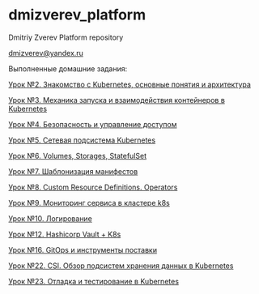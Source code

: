 # dmizverev_platform
Dmitriy Zverev Platform repository

dmizverev@yandex.ru

Выполненные домашние задания: 

[Урок №2. Знакомство с Kubernetes, основные понятия и архитектура](doc/lesson-2-kubernetes-intro.md)

[Урок №3. Механика запуска и взаимодействия контейнеров в Kubernetes](doc/lesson-3-kubernetes-controllers.md)

[Урок №4. Безопасность и управление доступом](doc/lesson-4-kubernetes-security.md)

[Урок №5. Сетевая подсистема Kubernetes](doc/lesson-5-kubernetes-networks.md)

[Урок №6. Volumes, Storages, StatefulSet](doc/lesson-6-kubernetes-volumes.md)

[Урок №7. Шаблонизация манифестов](doc/lesson-7-kubernetes-templating.md)

[Урок №8. Custom Resource Definitions. Operators](doc/lesson-8-kubernetes-operators.md)

[Урок №9. Мониторинг сервиса в кластере k8s](doc/lesson-9-kubernetes-monitoring.md)

[Урок №10. Логирование](doc/lesson-10-kubernetes-logging.md)

[Урок №12. Hashicorp Vault + K8s](doc/lesson-12-kubernetes-vault.md)

[Урок №16. GitOps и инструменты поставки](doc/lesson-16-kubernetes-gitops.md)

[Урок №22. CSI. Обзор подсистем хранения данных в Kubernetes](doc/lesson-22-kubernetes-storage.md)

[Урок №23. Отладка и тестирование в Kubernetes](doc/lesson-23-kubernetes-debug.md)
